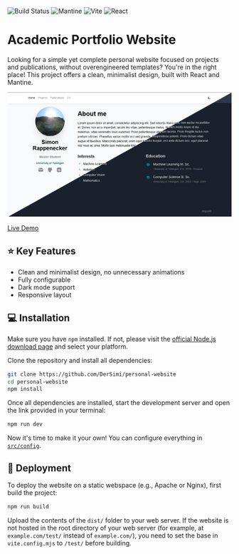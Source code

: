 ![Build Status](https://img.shields.io/badge/build-passing-brightgreen)
![Mantine](https://img.shields.io/badge/Mantine-8.2.4-blue)
![Vite](https://img.shields.io/badge/Vite-6.3.5-646cff)
![React](https://img.shields.io/badge/React-19.1.1-61dafb)


# Academic Portfolio Website

Looking for a simple yet complete personal website focused on projects and publications, without overengineered templates? You're in the right place! This project offers a clean, minimalist design, built with React and Mantine.

![Project Thumbnail](assets/diagonal_split.png)

[Live Demo](https://rappenecker.me/demo/)
## ⭐ Key Features
- Clean and minimalist design, no unnecessary animations
- Fully configurable
- Dark mode support
- Responsive layout

## 💻 Installation
Make sure you have `npm` installed. If not, please visit the [official Node.js download page](https://nodejs.org/en/download) and select your platform.

Clone the repository and install all dependencies:
```sh
git clone https://github.com/DerSimi/personal-website
cd personal-website
npm install
```

Once all dependencies are installed, start the development server and open the link provided in your terminal:
```sh
npm run dev
```

Now it's time to make it your own! You can configure everything in [`src/config`](src/config.tsx).

## 🚀 Deployment
To deploy the website on a static webspace (e.g., Apache or Nginx), first build the project:
```sh
npm run build
```
Upload the contents of the `dist/` folder to your web server. If the website is not hosted in the root directory of your web server (for example, at `example.com/test/` instead of `example.com/`), you need to set the base in `vite.config.mjs` to `/test/` before building.
